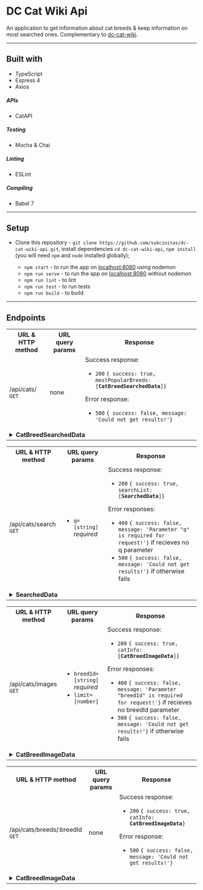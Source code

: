 # DC Cat Wiki Api

An application to get information about cat breeds & keep information on most searched ones. Complementary to [dc-cat-wiki](https://github.com/sukcinitas/dc-cat-wiki).

---

## Built with

- TypeScript
- Express 4
- Axios

##### APIs

- CatAPI

##### Testing

- Mocha & Chai

##### Linting
- ESLint

##### Compiling 

- Babel 7

---

## Setup

- Clone this repository - `git clone https://github.com/sukcinitas/dc-cat-wiki-api.git`, install dependencies `cd dc-cat-wiki-api`, `npm install` (you will need `npm` and `node` installed globally);

  - `npm start` - to run the app on [localhost:8080](http://localhost:8080/) using nodemon
  - `npm run serve` - to run the app on [localhost:8080](http://localhost:8080/) without nodemon
  - `npm run lint` - to lint
  - `npm run test` - to run tests
  - `npm run build` - to build

---

## Endpoints

<table>
  <tr>
    <th>URL & HTTP method</th>
    <th>URL query params</th>
    <th>Response</th>
  </tr>
  <tr>
    <td>/api/cats/ <code>GET</code></td>
    <td>none</td>
    <td>
      Success response: <ul><li><code>200</code> <code>{ success: true, mostPopularBreeds: [<b>CatBreedSearchedData</b>]}</code></li></ul> Error response: <ul><li><code>500</code> <code>{ success: false, message: 'Could not get results!'}</code></li></ul>
    </td>
  </tr>
  <tr>
    <td colspan="3"><details>
      <summary><b>CatBreedSearchedData</b></summary>
      <pre>
      {
        weight: {
          imperial: string,
          metric: string,
        }
        id: string,
        name: string,
        cfa_url: string,
        vetstreet_url: string,
        vcahospitals_url: string,
        temperament: string,
        origin: string,
        country_codes: string,
        country_code: string,
        description: string,
        life_span: string,
        indoor: number,
        lap: number,
        alt_names: string,
        adaptability: number,
        affection_level: number,
        child_friendly: number,
        dog_friendly: number,
        energy_level: number,
        grooming: number,
        health_issues: number,
        intelligence: number,
        shedding_level: number,
        social_needs: number,
        stranger_friendly: number,
        vocalisation: number,
        experimental: number,
        hairless: number,
        natural: number,
        rare: number,
        rex: number,
        suppressed_tail: number,
        short_legs: number,
        wikipedia_url: string,
        hypoallergenic: number,
        reference_image_id: string,
        image: {
          id?: string,
          url: string,
          width?: number,
          height?: number,
        },
        searched: number
      }
      </pre>
    </details>
    </td>
  </tr>
</table>

<table>
  <tr>
    <th>URL & HTTP method</th>
    <th>URL query params</th>
    <th>Response</th>
  </tr>
  <tr>
    <td>/api/cats/search <code>GET</code></td>
    <td><ul><li><code>q=[string]</code> <em>required</em></li></code></td>
    <td>
      Success response: <ul><li><code>200</code> <code>{ success: true, searchList: [<b>SearchedData</b>]}</code></li></ul> Error responses: <ul><li><code>400</code> <code>{ success: false, message: 'Parameter "q" is required for request!'}</code> if recieves no q parameter</li><li><code>500</code> <code>{ success: false, message: 'Could not get results!'}</code> if otherwise fails</li></ul>
    </td>
  </tr>
  <tr>
    <td colspan="3">
      <details>
        <summary><b>SearchedData</b></summary>
        <pre>
        {
          id: string,
          name: string,
        }
        </pre>
      </details>
    </td>
  </tr>
</table>

<table>
  <tr>
    <th>URL & HTTP method</th>
    <th>URL query params</th>
    <th>Response</th>
  </tr>
  <tr>
    <td>/api/cats/images <code>GET</code></td>
    <td><ul><li><code>breedId=[string]</code>  <em>required</em></li><li><code>limit=[number]</code></li></ul></td>
    <td>
      Success response: <ul><li><code>200</code> <code>{ success: true, catInfo: [<b>CatBreedImageData</b>]}</code></li></ul> Error responses: <ul><li><code>400</code> <code>{ success: false, message: 'Parameter "breedId" is required for request!'}</code> if recieves no breedId parameter</li><li><code>500</code> <code>{ success: false, message: 'Could not get results!'}</code> if otherwise fails</li></ul>
    </td>
  </tr>
  <tr>
    <td colspan="3">
      <details>
        <summary><b>CatBreedImageData</b></summary>
        <pre>
        {
          breeds: [
              weight: {
              imperial: string,
              metric: string,
            }
            id: string,
            name: string,
            cfa_url: string,
            vetstreet_url: string,
            vcahospitals_url: string,
            temperament: string,
            origin: string,
            country_codes: string,
            country_code: string,
            description: string,
            life_span: string,
            indoor: number,
            lap: number,
            alt_names: string,
            adaptability: number,
            affection_level: number,
            child_friendly: number,
            dog_friendly: number,
            energy_level: number,
            grooming: number,
            health_issues: number,
            intelligence: number,
            shedding_level: number,
            social_needs: number,
            stranger_friendly: number,
            vocalisation: number,
            experimental: number,
            hairless: number,
            natural: number,
            rare: number,
            rex: number,
            suppressed_tail: number,
            short_legs: number,
            wikipedia_url: string,
            hypoallergenic: number,
            reference_image_id: string,
          ],
          id: string,
          url: string,
          width: number,
          height: number
        }
        </pre>
      </details>
    </td>
  </tr>
</table>

<table>
  <tr>
    <th>URL & HTTP method</th>
    <th>URL query params</th>
    <th>Response</th>
  </tr>
  <tr>
    <td>/api/cats/breeds/:breedId <code>GET</code></td>
    <td>none</td>
    <td>
      Success response: <ul><li><code>200</code> <code>{ success: true, catInfo: <b>CatBreedImageData</b>}</code></li></ul> Error response: <ul><li><code>500</code> <code>{ success: false, message: 'Could not get results!'}</code></li></ul>
    </td>
  </tr>
  <tr>
    <td colspan="3">
      <details>
        <summary><b>CatBreedImageData</b></summary>
        <pre>
        {
          breeds: [
              weight: {
              imperial: string,
              metric: string,
            }
            id: string,
            name: string,
            cfa_url: string,
            vetstreet_url: string,
            vcahospitals_url: string,
            temperament: string,
            origin: string,
            country_codes: string,
            country_code: string,
            description: string,
            life_span: string,
            indoor: number,
            lap: number,
            alt_names: string,
            adaptability: number,
            affection_level: number,
            child_friendly: number,
            dog_friendly: number,
            energy_level: number,
            grooming: number,
            health_issues: number,
            intelligence: number,
            shedding_level: number,
            social_needs: number,
            stranger_friendly: number,
            vocalisation: number,
            experimental: number,
            hairless: number,
            natural: number,
            rare: number,
            rex: number,
            suppressed_tail: number,  
            short_legs: number,
            wikipedia_url: string,
            hypoallergenic: number,
            reference_image_id: string,
          ],
          id: string,
          url: string,
          width: number,
          height: number
        }
        </pre>
      </details>
    </td>
  </tr>
</table>
